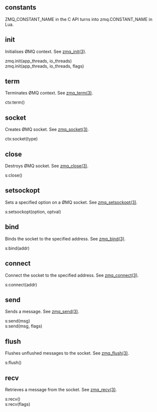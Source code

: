 ## constants

ZMQ_CONSTANT_NAME in the C API turns into zmq.CONSTANT_NAME in Lua.

## init

Initialises ØMQ context.
See [zmq_init(3)](http://api.zeromq.org/zmq_init.3.html).

zmq.init(app_threads, io_threads)  
zmq.init(app_threads, io_threads, flags)

## term

Terminates ØMQ context.
See [zmq_term(3)](http://api.zeromq.org/zmq_term.3.html).

ctx:term()

## socket

Creates ØMQ socket.
See [zmq_socket(3)](http://api.zeromq.org/zmq_socket.3.html).

ctx:socket(type)

## close

Destroys ØMQ socket.
See [zmq_close(3)](http://api.zeromq.org/zmq_close.3.html).

s:close()

## setsockopt

Sets a specified option on a ØMQ socket.
See [zmq_setsockopt(3)](http://api.zeromq.org/zmq_setsockopt.3.html).

s:setsockopt(option, optval)

## bind

Binds the socket to the specified address.
See [zmq_bind(3)](http://api.zeromq.org/zmq_bind.3.html).

s:bind(addr)

## connect

Connect the socket to the specified address.
See [zmq_connect(3)](http://api.zeromq.org/zmq_connect.3.html).

s:connect(addr)

## send

Sends a message.
See [zmq_send(3)](http://api.zeromq.org/zmq_send.3.html).

s:send(msg)  
s:send(msg, flags)

## flush

Flushes unflushed messages to the socket.
See [zmq_flush(3)](http://api.zeromq.org/zmq_flush.3.html).

s:flush()

## recv

Retrieves a message from the socket.
See [zmq_recv(3)](http://api.zeromq.org/zmq_recv.3.html).

s:recv()  
s:recv(flags)
